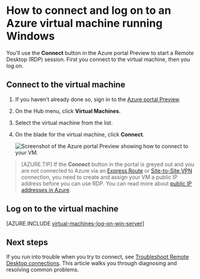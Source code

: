<properties
	pageTitle="Connect to a Windows Server VM | Azure"
	description="Learn how to connect and log on to a Windows VM using the Azure portal and the Resource Manager deployment model."
	services="virtual-machines-windows"
	documentationCenter=""
	authors="cynthn"
	manager="timlt"
	editor="tysonn"
	tags="azure-resource-manager"/>

<tags
	ms.service="virtual-machines-windows"
	ms.workload="infrastructure-services"
	ms.tgt_pltfrm="vm-windows"
	ms.devlang="na"
	ms.topic="get-started-article"
	ms.date="07/28/2016"
	wacn.date=""
	ms.author="cynthn"/>

# How to connect and log on to an Azure virtual machine running Windows 


You'll use the **Connect** button in the Azure portal Preview to start a Remote Desktop (RDP) session. First you connect to the virtual machine, then you log on.

## Connect to the virtual machine

1. If you haven't already done so, sign in to the [Azure portal Preview](https://portal.azure.cn/).

2.	On the Hub menu, click **Virtual Machines**.

3.	Select the virtual machine from the list.

4. On the blade for the virtual machine, click **Connect**.

	![Screenshot of the Azure portal Preview showing how to connect to your VM.](./media/virtual-machines-windows-connect-logon/connect.png)
	
 > [AZURE.TIP] If the **Connect** button in the portal is greyed out and you are not connected to Azure via an [Express Route](/documentation/articles/expressroute-introduction/) or [Site-to-Site VPN](/documentation/articles/vpn-gateway-howto-site-to-site-resource-manager-portal/) connection, you need to create and assign your VM a public IP address before you can use RDP. You can read more about [public IP addresses in Azure](/documentation/articles/virtual-network-ip-addresses-overview-arm/).

## Log on to the virtual machine

[AZURE.INCLUDE [virtual-machines-log-on-win-server](../../includes/virtual-machines-log-on-win-server.md)]


## Next steps

If you run into trouble when you try to connect, see [Troubleshoot Remote Desktop connections](/documentation/articles/virtual-machines-windows-troubleshoot-rdp-connection/). This article walks you through diagnosing and resolving common problems.
